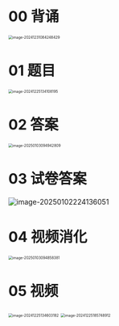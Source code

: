 # 00 背诵

<img src="https://cvp.oss-cn-shanghai.aliyuncs.com/202412310842715.png" alt="image-20241231084248429" style="zoom:50%;" />



# 01 题目

<img src="https://cvp.oss-cn-shanghai.aliyuncs.com/202412251341278.png" alt="image-20241225134108195" style="zoom:50%;" />



# 02 答案

<img src="https://cvp.oss-cn-shanghai.aliyuncs.com/202501030949105.png" alt="image-20250103094942809" style="zoom:50%;" />





# 03 试卷答案

![image-20250102224136051](C:\Users\Administrator\AppData\Roaming\Typora\typora-user-images\image-20250102224136051.png)



# 04 视频消化

<img src="https://cvp.oss-cn-shanghai.aliyuncs.com/202501030949714.png" alt="image-20250103094858381" style="zoom:50%;" />



# 05 视频

<img src="https://cvp.oss-cn-shanghai.aliyuncs.com/202412251346475.png" alt="image-20241225134603182" style="zoom:50%;" />

<img src="https://cvp.oss-cn-shanghai.aliyuncs.com/202412251857167.png" alt="image-20241225185748912" style="zoom:50%;" />


